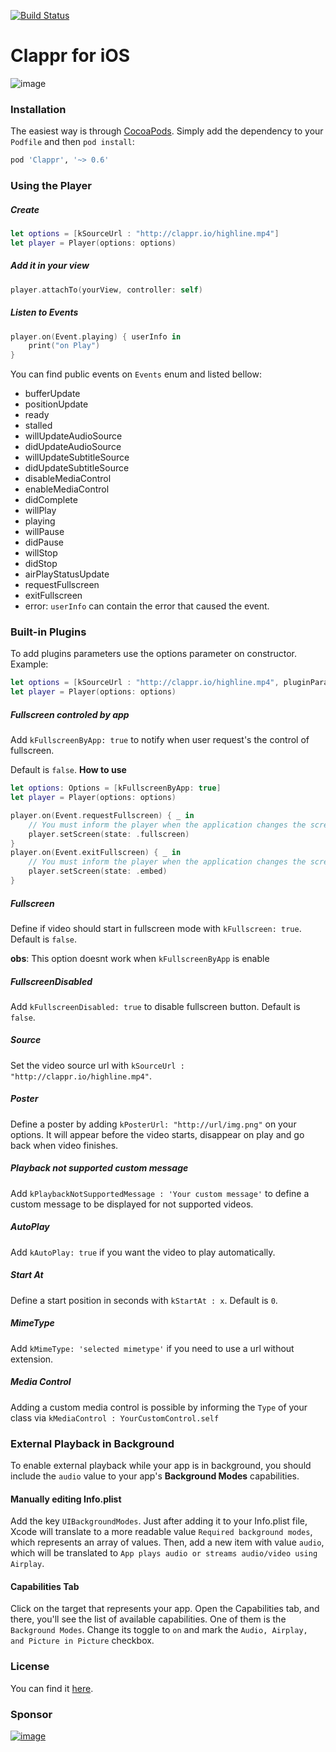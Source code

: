 [![Build Status](https://travis-ci.org/clappr/clappr-ios.svg?branch=master)](https://travis-ci.org/clappr/clappr-ios)

# Clappr for iOS

![image](https://cloud.githubusercontent.com/assets/1156242/16349649/54f233e2-3a30-11e6-98e4-42eb5284b730.png)

### Installation

The easiest way is through [CocoaPods](http://cocoapods.org). Simply add the dependency to your `Podfile` and then `pod install`:

```ruby
pod 'Clappr', '~> 0.6'
```

### Using the Player

##### Create
```swift
let options = [kSourceUrl : "http://clappr.io/highline.mp4"]
let player = Player(options: options)
```

##### Add it in your view

```swift
player.attachTo(yourView, controller: self)
```

##### Listen to Events

```swift
player.on(Event.playing) { userInfo in
    print("on Play")
}
```

You can find public events on `Events` enum and listed bellow:

* bufferUpdate
* positionUpdate
* ready
* stalled
* willUpdateAudioSource
* didUpdateAudioSource
* willUpdateSubtitleSource
* didUpdateSubtitleSource
* disableMediaControl
* enableMediaControl
* didComplete
* willPlay
* playing
* willPause
* didPause
* willStop
* didStop
* airPlayStatusUpdate
* requestFullscreen
* exitFullscreen
* error: `userInfo` can contain the error that caused the event.

### Built-in Plugins

To add plugins parameters use the options parameter on constructor. Example:

```Swift
let options = [kSourceUrl : "http://clappr.io/highline.mp4", pluginParameter1: "value1", pluginParameter2: true]
let player = Player(options: options)
```

##### Fullscreen controled by app
Add `kFullscreenByApp: true` to notify when user request's the control of fullscreen.

Default is `false`.
**How to use**
```swift
let options: Options = [kFullscreenByApp: true]
let player = Player(options: options)

player.on(Event.requestFullscreen) { _ in 
    // You must inform the player when the application changes the screen state
    player.setScreen(state: .fullscreen)
}
player.on(Event.exitFullscreen) { _ in 
    // You must inform the player when the application changes the screen state
    player.setScreen(state: .embed)
}
```

##### Fullscreen
Define if video should start in fullscreen mode with `kFullscreen: true`. Default is `false`.

**obs**: This option doesnt work when `kFullscreenByApp` is enable

##### FullscreenDisabled
Add `kFullscreenDisabled: true` to disable fullscreen button. Default is `false`.

##### Source
Set the video source url with `kSourceUrl : "http://clappr.io/highline.mp4"`.

##### Poster
Define a poster by adding `kPosterUrl: "http://url/img.png"` on your options. It will appear before the video starts, disappear on play and go back when video finishes.

##### Playback not supported custom message
Add `kPlaybackNotSupportedMessage : 'Your custom message'` to define a custom message to be displayed for not supported videos.

##### AutoPlay
Add `kAutoPlay: true` if you want the video to play automatically.

##### Start At
Define a start position in seconds with `kStartAt : x`. Default is `0`.

##### MimeType
Add `kMimeType: 'selected mimetype'` if you need to use a url without extension.

##### Media Control
Adding a custom media control is possible by informing the `Type` of your class via `kMediaControl : YourCustomControl.self`

### External Playback in Background
To enable external playback while your app is in background, you should include the `audio` value to your app's **Background Modes** capabilities.

#### Manually editing Info.plist
Add the key `UIBackgroundModes`. Just after adding it to your Info.plist file, Xcode will translate to a more readable value `Required background modes`, which represents an array of values. Then, add a new item with value `audio`, which will be translated to `App plays audio or streams audio/video using Airplay`.

#### Capabilities Tab
Click on the target that represents your app. Open the Capabilities tab, and there, you'll see the list of available capabilities. One of them is the `Background Modes`. Change its toggle to `on` and mark the `Audio, Airplay, and Picture in Picture` checkbox.


### License

You can find it [here](https://github.com/clappr/clappr-ios/blob/master/LICENSE).


### Sponsor

[![image](https://cloud.githubusercontent.com/assets/244265/5900100/ef156258-a54b-11e4-9862-7e5851ed9b81.png)](http://globo.com)
